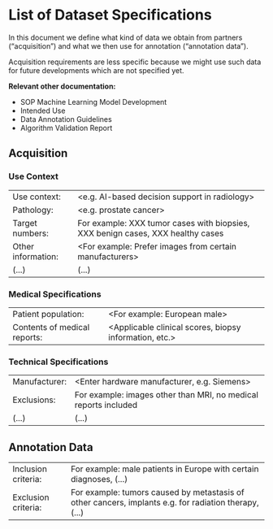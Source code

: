 # List of Dataset Specifications

In this document we define what kind of data we obtain from partners (“acquisition”) and what we then use for
annotation (“annotation data”).

Acquisition requirements are less specific because we might use such data for future developments which are
not specified yet.

**Relevant other documentation:**

* SOP Machine Learning Model Development
* Intended Use
* Data Annotation Guidelines
* Algorithm Validation Report

## Acquisition

### Use Context

|                    |                                                                                 |
|--------------------|---------------------------------------------------------------------------------|
| Use context:       | \<e.g. AI-based decision support in radiology\>                                 |
| Pathology:         | \<e.g. prostate cancer\>                                                        |
| Target numbers:    | For example: XXX tumor cases with biopsies, XXX benign cases, XXX healthy cases |
| Other information: | \<For example: Prefer images from certain manufacturers\>                       |
| (...)              | (...)                                                                           |

### Medical Specifications

|                              |                                                          |
|------------------------------|----------------------------------------------------------|
| Patient population:          | \<For example: European male\>                           |
| Contents of medical reports: | \<Applicable clinical scores, biopsy information, etc.\> |

### Technical Specifications

|               |                                                                 |
|---------------|-----------------------------------------------------------------|
| Manufacturer: | \<Enter hardware manufacturer, e.g. Siemens\>                   |
| Exclusions:   | For example: images other than MRI, no medical reports included |
| (...)         | (...)                                                           |

## Annotation Data

|                     |                                                                                                       |
|---------------------|-------------------------------------------------------------------------------------------------------|
| Inclusion criteria: | For example: male patients in Europe with certain diagnoses, (...)                                    |
| Exclusion criteria: | For example: tumors caused by metastasis of other cancers, implants e.g. for radiation therapy, (...) |
